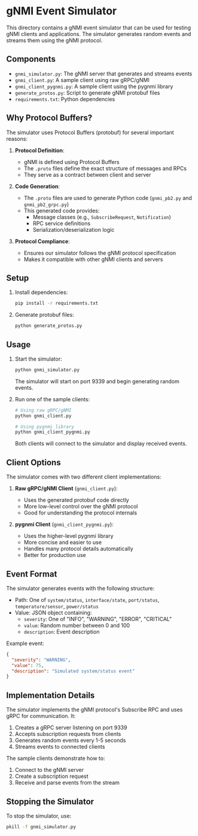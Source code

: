 # gNMI Event Simulator

This directory contains a gNMI event simulator that can be used for testing gNMI clients and applications. The simulator generates random events and streams them using the gNMI protocol.

## Components

- `gnmi_simulator.py`: The gNMI server that generates and streams events
- `gnmi_client.py`: A sample client using raw gRPC/gNMI
- `gnmi_client_pygnmi.py`: A sample client using the pygnmi library
- `generate_protos.py`: Script to generate gNMI protobuf files
- `requirements.txt`: Python dependencies

## Why Protocol Buffers?

The simulator uses Protocol Buffers (protobuf) for several important reasons:

1. **Protocol Definition**: 
   - gNMI is defined using Protocol Buffers
   - The `.proto` files define the exact structure of messages and RPCs
   - They serve as a contract between client and server

2. **Code Generation**:
   - The `.proto` files are used to generate Python code (`gnmi_pb2.py` and `gnmi_pb2_grpc.py`)
   - This generated code provides:
     - Message classes (e.g., `SubscribeRequest`, `Notification`)
     - RPC service definitions
     - Serialization/deserialization logic

3. **Protocol Compliance**:
   - Ensures our simulator follows the gNMI protocol specification
   - Makes it compatible with other gNMI clients and servers

## Setup

1. Install dependencies:
   ```bash
   pip install -r requirements.txt
   ```

2. Generate protobuf files:
   ```bash
   python generate_protos.py
   ```

## Usage

1. Start the simulator:
   ```bash
   python gnmi_simulator.py
   ```
   The simulator will start on port 9339 and begin generating random events.

2. Run one of the sample clients:
   ```bash
   # Using raw gRPC/gNMI
   python gnmi_client.py
   
   # Using pygnmi library
   python gnmi_client_pygnmi.py
   ```
   Both clients will connect to the simulator and display received events.

## Client Options

The simulator comes with two different client implementations:

1. **Raw gRPC/gNMI Client** (`gnmi_client.py`):
   - Uses the generated protobuf code directly
   - More low-level control over the gNMI protocol
   - Good for understanding the protocol internals

2. **pygnmi Client** (`gnmi_client_pygnmi.py`):
   - Uses the higher-level pygnmi library
   - More concise and easier to use
   - Handles many protocol details automatically
   - Better for production use

## Event Format

The simulator generates events with the following structure:
- Path: One of `system/status`, `interface/state`, `port/status`, `temperature/sensor`, `power/status`
- Value: JSON object containing:
  - `severity`: One of "INFO", "WARNING", "ERROR", "CRITICAL"
  - `value`: Random number between 0 and 100
  - `description`: Event description

Example event:
```json
{
  "severity": "WARNING",
  "value": 75,
  "description": "Simulated system/status event"
}
```

## Implementation Details

The simulator implements the gNMI protocol's Subscribe RPC and uses gRPC for communication. It:
1. Creates a gRPC server listening on port 9339
2. Accepts subscription requests from clients
3. Generates random events every 1-5 seconds
4. Streams events to connected clients

The sample clients demonstrate how to:
1. Connect to the gNMI server
2. Create a subscription request
3. Receive and parse events from the stream

## Stopping the Simulator

To stop the simulator, use:
```bash
pkill -f gnmi_simulator.py
``` 